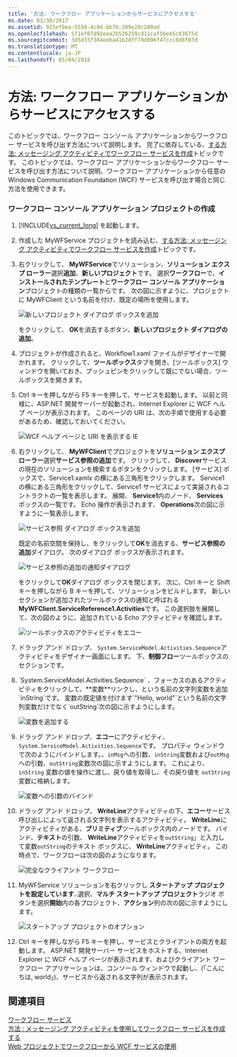 ```yaml
---
title: '方法: ワークフロー アプリケーションからサービスにアクセスする'
ms.date: 03/30/2017
ms.assetid: 925ef8ea-5550-4c9d-bb7b-209e20c280ad
ms.openlocfilehash: 5f1ef07d92eea2b526259cd11caf56e45c83675d
ms.sourcegitcommit: 3d5d33f384eeba41b2dff79d096f47ccc8d8f03d
ms.translationtype: MT
ms.contentlocale: ja-JP
ms.lasthandoff: 05/04/2018
---
```

# <a name="how-to-access-a-service-from-a-workflow-application"></a>方法: ワークフロー アプリケーションからサービスにアクセスする
このトピックでは、ワークフロー コンソール アプリケーションからワークフロー サービスを呼び出す方法について説明します。 完了に依存している、[する方法: メッセージング アクティビティでワークフロー サービスを作成](../../../../docs/framework/wcf/feature-details/how-to-create-a-workflow-service-with-messaging-activities.md)トピックです。 このトピックでは、ワークフロー アプリケーションからワークフロー サービスを呼び出す方法について説明、ワークフロー アプリケーションから任意の Windows Communication Foundation (WCF) サービスを呼び出す場合と同じ方法を使用できます。  
  
### <a name="create-a-workflow-console-application-project"></a>ワークフロー コンソール アプリケーション プロジェクトの作成  
  
1.  [!INCLUDE[vs_current_long](../../../../includes/vs-current-long-md.md)] を起動します。  
  
2.  作成した MyWFService プロジェクトを読み込む、[する方法: メッセージング アクティビティでワークフロー サービスを作成](../../../../docs/framework/wcf/feature-details/how-to-create-a-workflow-service-with-messaging-activities.md)トピックです。  
  
3.  右クリックして、 **MyWFService**でソリューション、**ソリューション エクスプ ローラー**選択**追加**、**新しいプロジェクト**です。 選択**ワークフロー**で、**インストールされたテンプレート**と**ワークフロー コンソール アプリケーション**プロジェクトの種類の一覧からです。 次の図に示すように、プロジェクトに MyWFClient という名前を付け、既定の場所を使用します。  
  
     ![新しいプロジェクト ダイアログ ボックスを追加](../../../../docs/framework/wcf/feature-details/media/addnewprojectdlg.JPG "AddNewProjectDlg")  
  
     をクリックして、 **OK**を消去するボタン、**新しいプロジェクト ダイアログの追加**。  
  
4.  プロジェクトが作成されると、Workflow1.xaml ファイルがデザイナーで開かれます。 クリックして、**ツールボックス**タブを開き、[ツールボックス] ウィンドウを開いておき、プッシュピンをクリックして既にでない場合、ツールボックスを開きます。  
  
5.  Ctrl キーを押しながら F5 キーを押して、サービスを起動します。 以前と同様に、ASP.NET 開発サーバーが起動され、Internet Explorer に WCF ヘルプ ページが表示されます。 このページの URI は、次の手順で使用する必要があるため、確認しておいてください。  
  
     ![WCF ヘルプ ページと URI を表示する IE](../../../../docs/framework/wcf/feature-details/media/iewcfhelppagewuri.JPG "IEWCFHelpPageWURI")  
  
6.  右クリックして、 **MyWFClient**でプロジェクトを**ソリューション エクスプ ローラー**選択**サービス参照の追加**です。 クリックして、 **Discover**サービスの現在のソリューションを検索するボタンをクリックします。 [サービス] ボックスで、Service1.xamlx の横にある三角形をクリックします。 Service1 の横にある三角形をクリックして、Service1 サービスによって実装されるコントラクトの一覧を表示します。 展開、 **Service1**内のノード、 **Services**  ボックスの一覧です。 Echo 操作が表示されます、 **Operations**次の図に示すように一覧表示します。  
  
     ![サービス参照 ダイアログ ボックスを追加](../../../../docs/framework/wcf/feature-details/media/addservicereference.JPG "AddServiceReference")  
  
     既定の名前空間を保持し、をクリックして**OK**を消去する、**サービス参照の追加**ダイアログ。 次のダイアログ ボックスが表示されます。  
  
     ![サービス参照の追加の通知ダイアログ](../../../../docs/framework/wcf/feature-details/media/asrdlg.JPG "ASRDlg")  
  
     をクリックして**OK**ダイアログ ボックスを閉じます。 次に、Ctrl キーと Shift キーを押しながら B キーを押して、ソリューションをビルドします。 新しいセクションが追加されたツールボックスの通知と呼ばれる**MyWFClient.ServiceReference1.Activities**です。 この選択肢を展開して、次の図のように、追加されている Echo アクティビティを確認します。  
  
     ![ツールボックスのアクティビティをエコー](../../../../docs/framework/wcf/feature-details/media/echoactivity.JPG "EchoActivity")  
  
7.  ドラッグ アンド ドロップ、 <!--zz <xref:System.ServiceModel.Activities.Sequence>--> `System.ServiceModel.Activities.Sequence`アクティビティをデザイナー画面にします。 下、**制御フロー**ツールボックスのセクションです。  
  
8.  <!--zz <xref:System.ServiceModel.Activities.Sequence>--> `System.ServiceModel.Activities.Sequence` 、フォーカスのあるアクティビティをクリックして、**変数**リンクし、という名前の文字列変数を追加`inString`です。 変数の既定値を付けます`"Hello, world"`という名前の文字列変数だけでなく`outString`次の図に示すようにします。  
  
     ![変数を追加する](../../../../docs/framework/wcf/feature-details/media/instringvar.JPG "inStringVar")  
  
9. ドラッグ アンド ドロップ、**エコー**にアクティビティ、 <!--zz <xref:System.ServiceModel.Activities.Sequence>--> `System.ServiceModel.Activities.Sequence`です。 プロパティ ウィンドウで次のようにバインドします。、`inMsg`への引数、`inString`変数および`outMsg`への引数、`outString`変数次の図に示すようにします。 これにより、`inString` 変数の値を操作に渡し、戻り値を取得し、その戻り値を `outString` 変数に格納します。  
  
     ![変数への引数のバインド](../../../../docs/framework/wcf/feature-details/media/argumentbind.JPG "ArgumentBind")  
  
10. ドラッグ アンド ドロップ、 **WriteLine**アクティビティの下、**エコー**サービス呼び出しによって返される文字列を表示するアクティビティ。 **WriteLine**にアクティビティがある、**プリミティブ**ツールボックス内のノードです。 バインド、**テキスト**の引数、 **WriteLine**アクティビティを`outString`」と入力して変数`outString`のテキスト ボックスに、 **WriteLine**アクティビティ。 この時点で、ワークフローは次の図のようになります。  
  
     ![完全なクライアント ワークフロー](../../../../docs/framework/wcf/feature-details/media/completeclientwf.JPG "CompleteClientWF")  
  
11. MyWFService ソリューションを右クリックし **スタートアップ プロジェクトを設定しています.**.選択、**マルチ スタートアップ プロジェクト**ラジオ ボタンを選択**開始**内の各プロジェクト、**アクション**列の次の図に示すようにします。  
  
     ![スタートアップ プロジェクトのオプション](../../../../docs/framework/wcf/feature-details/media/startupprojects.JPG "StartupProjects")  
  
12. Ctrl キーを押しながら F5 キーを押し、サービスとクライアントの両方を起動します。 ASP.NET 開発サーバー サービスをホストする、Internet Explorer に WCF ヘルプ ページが表示されます、およびクライアント ワークフロー アプリケーションは、コンソール ウィンドウで起動し、(「こんにちは, world」)、サービスから返される文字列が表示されます。  
  
## <a name="see-also"></a>関連項目  
 [ワークフロー サービス](../../../../docs/framework/wcf/feature-details/workflow-services.md)  
 [方法 : メッセージング アクティビティを使用してワークフロー サービスを作成する](../../../../docs/framework/wcf/feature-details/how-to-create-a-workflow-service-with-messaging-activities.md)  
 [Web プロジェクトでワークフローから WCF サービスの使用](http://go.microsoft.com/fwlink/?LinkId=207725)
